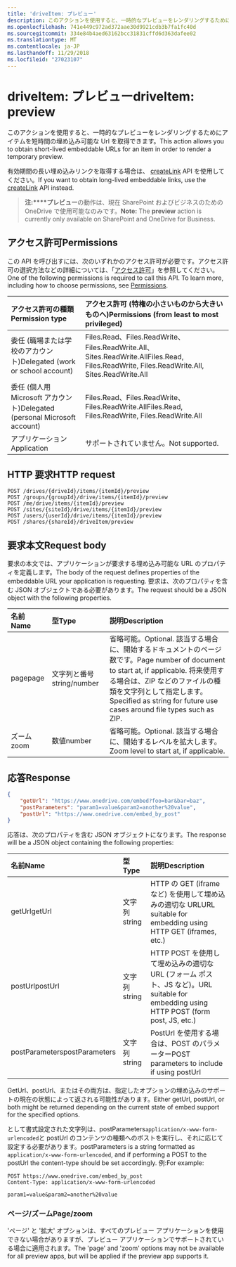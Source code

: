 ```yaml
---
title: 'driveItem: プレビュー'
description: このアクションを使用すると、一時的なプレビューをレンダリングするためにアイテムを短時間の埋め込み可能な Url を取得できます。
ms.openlocfilehash: 741e449c972ad372aae30d9921cdb3b7fa1fc40d
ms.sourcegitcommit: 334e84b4aed63162bcc31831cffd6d363dafee02
ms.translationtype: MT
ms.contentlocale: ja-JP
ms.lasthandoff: 11/29/2018
ms.locfileid: "27023107"
---
```

# <a name="driveitem-preview"></a><span data-ttu-id="02a0d-103">driveItem: プレビュー</span><span class="sxs-lookup"><span data-stu-id="02a0d-103">driveItem: preview</span></span>

<span data-ttu-id="02a0d-104">このアクションを使用すると、一時的なプレビューをレンダリングするためにアイテムを短時間の埋め込み可能な Url を取得できます。</span><span class="sxs-lookup"><span data-stu-id="02a0d-104">This action allows you to obtain short-lived embeddable URLs for an item in order to render a temporary preview.</span></span>

<span data-ttu-id="02a0d-105">有効期間の長い埋め込みリンクを取得する場合は、 [createLink][] API を使用してください。</span><span class="sxs-lookup"><span data-stu-id="02a0d-105">If you want to obtain long-lived embeddable links, use the [createLink][] API instead.</span></span>

> <span data-ttu-id="02a0d-106">**注:\*\*\*\*プレビュー**の動作は、現在 SharePoint およびビジネスのための OneDrive で使用可能なのみです。</span><span class="sxs-lookup"><span data-stu-id="02a0d-106">**Note:** The **preview** action is currently only available on SharePoint and OneDrive for Business.</span></span>

[createLink]: driveitem-createlink.md

## <a name="permissions"></a><span data-ttu-id="02a0d-108">アクセス許可</span><span class="sxs-lookup"><span data-stu-id="02a0d-108">Permissions</span></span>

<span data-ttu-id="02a0d-p101">この API を呼び出すには、次のいずれかのアクセス許可が必要です。アクセス許可の選択方法などの詳細については、「[アクセス許可](/graph/permissions-reference)」を参照してください。</span><span class="sxs-lookup"><span data-stu-id="02a0d-p101">One of the following permissions is required to call this API. To learn more, including how to choose permissions, see [Permissions](/graph/permissions-reference).</span></span>

| <span data-ttu-id="02a0d-111">アクセス許可の種類</span><span class="sxs-lookup"><span data-stu-id="02a0d-111">Permission type</span></span>                        | <span data-ttu-id="02a0d-112">アクセス許可 (特権の小さいものから大きいものへ)</span><span class="sxs-lookup"><span data-stu-id="02a0d-112">Permissions (from least to most privileged)</span></span>
|:---------------------------------------|:-------------------------------------------
| <span data-ttu-id="02a0d-113">委任 (職場または学校のアカウント)</span><span class="sxs-lookup"><span data-stu-id="02a0d-113">Delegated (work or school account)</span></span>     | <span data-ttu-id="02a0d-114">Files.Read、Files.ReadWrite、Files.ReadWrite.All、Sites.ReadWrite.All</span><span class="sxs-lookup"><span data-stu-id="02a0d-114">Files.Read, Files.ReadWrite, Files.ReadWrite.All, Sites.ReadWrite.All</span></span>
| <span data-ttu-id="02a0d-115">委任 (個人用 Microsoft アカウント)</span><span class="sxs-lookup"><span data-stu-id="02a0d-115">Delegated (personal Microsoft account)</span></span> | <span data-ttu-id="02a0d-116">Files.Read、Files.ReadWrite、Files.ReadWrite.All</span><span class="sxs-lookup"><span data-stu-id="02a0d-116">Files.Read, Files.ReadWrite, Files.ReadWrite.All</span></span>
| <span data-ttu-id="02a0d-117">アプリケーション</span><span class="sxs-lookup"><span data-stu-id="02a0d-117">Application</span></span>                            | <span data-ttu-id="02a0d-118">サポートされていません。</span><span class="sxs-lookup"><span data-stu-id="02a0d-118">Not supported.</span></span>

## <a name="http-request"></a><span data-ttu-id="02a0d-119">HTTP 要求</span><span class="sxs-lookup"><span data-stu-id="02a0d-119">HTTP request</span></span>

<!-- { "blockType": "ignored" } -->

```http
POST /drives/{driveId}/items/{itemId}/preview
POST /groups/{groupId}/drive/items/{itemId}/preview
POST /me/drive/items/{itemId}/preview
POST /sites/{siteId}/drive/items/{itemId}/preview
POST /users/{userId}/drive/items/{itemId}/preview
POST /shares/{shareId}/driveItem/preview
```

## <a name="request-body"></a><span data-ttu-id="02a0d-120">要求本文</span><span class="sxs-lookup"><span data-stu-id="02a0d-120">Request body</span></span>

<span data-ttu-id="02a0d-121">要求の本文では、アプリケーションが要求する埋め込み可能な URL のプロパティを定義します。</span><span class="sxs-lookup"><span data-stu-id="02a0d-121">The body of the request defines properties of the embeddable URL your application is requesting.</span></span>
<span data-ttu-id="02a0d-122">要求は、次のプロパティを含む JSON オブジェクトである必要があります。</span><span class="sxs-lookup"><span data-stu-id="02a0d-122">The request should be a JSON object with the following properties.</span></span>

|   <span data-ttu-id="02a0d-123">名前</span><span class="sxs-lookup"><span data-stu-id="02a0d-123">Name</span></span>      |  <span data-ttu-id="02a0d-124">型</span><span class="sxs-lookup"><span data-stu-id="02a0d-124">Type</span></span>         | <span data-ttu-id="02a0d-125">説明</span><span class="sxs-lookup"><span data-stu-id="02a0d-125">Description</span></span>
|:------------|:--------------|:-----------------------------------------------
| <span data-ttu-id="02a0d-126">page</span><span class="sxs-lookup"><span data-stu-id="02a0d-126">page</span></span>        | <span data-ttu-id="02a0d-127">文字列と番号</span><span class="sxs-lookup"><span data-stu-id="02a0d-127">string/number</span></span> | <span data-ttu-id="02a0d-128">省略可能。</span><span class="sxs-lookup"><span data-stu-id="02a0d-128">Optional.</span></span> <span data-ttu-id="02a0d-129">該当する場合に、開始するドキュメントのページ数です。</span><span class="sxs-lookup"><span data-stu-id="02a0d-129">Page number of document to start at, if applicable.</span></span> <span data-ttu-id="02a0d-130">将来使用する場合は、ZIP などのファイルの種類を文字列として指定します。</span><span class="sxs-lookup"><span data-stu-id="02a0d-130">Specified as string for future use cases around file types such as ZIP.</span></span>
| <span data-ttu-id="02a0d-131">ズーム</span><span class="sxs-lookup"><span data-stu-id="02a0d-131">zoom</span></span>        | <span data-ttu-id="02a0d-132">数値</span><span class="sxs-lookup"><span data-stu-id="02a0d-132">number</span></span>        | <span data-ttu-id="02a0d-133">省略可能。</span><span class="sxs-lookup"><span data-stu-id="02a0d-133">Optional.</span></span> <span data-ttu-id="02a0d-134">該当する場合に、開始するレベルを拡大します。</span><span class="sxs-lookup"><span data-stu-id="02a0d-134">Zoom level to start at, if applicable.</span></span>

## <a name="response"></a><span data-ttu-id="02a0d-135">応答</span><span class="sxs-lookup"><span data-stu-id="02a0d-135">Response</span></span>

```json
{
    "getUrl": "https://www.onedrive.com/embed?foo=bar&bar=baz",
    "postParameters": "param1=value&param2=another%20value",
    "postUrl": "https://www.onedrive.com/embed_by_post"
}
```

<span data-ttu-id="02a0d-136">応答は、次のプロパティを含む JSON オブジェクトになります。</span><span class="sxs-lookup"><span data-stu-id="02a0d-136">The response will be a JSON object containing the following properties:</span></span>

| <span data-ttu-id="02a0d-137">名前</span><span class="sxs-lookup"><span data-stu-id="02a0d-137">Name</span></span>           | <span data-ttu-id="02a0d-138">型</span><span class="sxs-lookup"><span data-stu-id="02a0d-138">Type</span></span>   | <span data-ttu-id="02a0d-139">説明</span><span class="sxs-lookup"><span data-stu-id="02a0d-139">Description</span></span>
|:---------------|:-------|:---------------------------------------------------
| <span data-ttu-id="02a0d-140">getUrl</span><span class="sxs-lookup"><span data-stu-id="02a0d-140">getUrl</span></span>         | <span data-ttu-id="02a0d-141">文字列</span><span class="sxs-lookup"><span data-stu-id="02a0d-141">string</span></span> | <span data-ttu-id="02a0d-142">HTTP の GET (iframe など) を使用して埋め込みの適切な URL</span><span class="sxs-lookup"><span data-stu-id="02a0d-142">URL suitable for embedding using HTTP GET (iframes, etc.)</span></span>
| <span data-ttu-id="02a0d-143">postUrl</span><span class="sxs-lookup"><span data-stu-id="02a0d-143">postUrl</span></span>        | <span data-ttu-id="02a0d-144">文字列</span><span class="sxs-lookup"><span data-stu-id="02a0d-144">string</span></span> | <span data-ttu-id="02a0d-145">HTTP POST を使用して埋め込みの適切な URL (フォーム ポスト、JS など)。</span><span class="sxs-lookup"><span data-stu-id="02a0d-145">URL suitable for embedding using HTTP POST (form post, JS, etc.)</span></span>
| <span data-ttu-id="02a0d-146">postParameters</span><span class="sxs-lookup"><span data-stu-id="02a0d-146">postParameters</span></span> | <span data-ttu-id="02a0d-147">文字列</span><span class="sxs-lookup"><span data-stu-id="02a0d-147">string</span></span> | <span data-ttu-id="02a0d-148">PostUrl を使用する場合は、POST のパラメーター</span><span class="sxs-lookup"><span data-stu-id="02a0d-148">POST parameters to include if using postUrl</span></span>

<span data-ttu-id="02a0d-149">GetUrl、postUrl、またはその両方は、指定したオプションの埋め込みのサポートの現在の状態によって返される可能性があります。</span><span class="sxs-lookup"><span data-stu-id="02a0d-149">Either getUrl, postUrl, or both might be returned depending on the current state of embed support for the specified options.</span></span>

<span data-ttu-id="02a0d-150">として書式設定された文字列は、postParameters`application/x-www-form-urlencoded`と postUrl のコンテンツの種類へのポストを実行し、それに応じて設定する必要があります。</span><span class="sxs-lookup"><span data-stu-id="02a0d-150">postParameters is a string formatted as `application/x-www-form-urlencoded`, and if performing a POST to the postUrl the content-type should be set accordingly.</span></span> <span data-ttu-id="02a0d-151">例:</span><span class="sxs-lookup"><span data-stu-id="02a0d-151">For example:</span></span>
```
POST https://www.onedrive.com/embed_by_post
Content-Type: application/x-www-form-urlencoded

param1=value&param2=another%20value
```

### <a name="pagezoom"></a><span data-ttu-id="02a0d-152">ページ/ズーム</span><span class="sxs-lookup"><span data-stu-id="02a0d-152">Page/zoom</span></span>

<span data-ttu-id="02a0d-153">'ページ' と '拡大' オプションは、すべてのプレビュー アプリケーションを使用できない場合がありますが、プレビュー アプリケーションでサポートされている場合に適用されます。</span><span class="sxs-lookup"><span data-stu-id="02a0d-153">The 'page' and 'zoom' options may not be available for all preview apps, but will be applied if the preview app supports it.</span></span>
